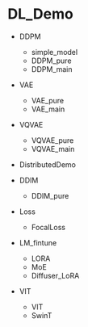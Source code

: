 # DL_Demo

- DDPM
  - simple_model
  - DDPM_pure
  - DDPM_main

- VAE
  - VAE_pure
  - VAE_main

- VQVAE
  - VQVAE_pure
  - VQVAE_main

- DistributedDemo

- DDIM
  - DDIM_pure

- Loss
  - FocalLoss

- LM_fintune
  - LORA
  - MoE
  - Diffuser_LoRA

- VIT
  - VIT
  - SwinT